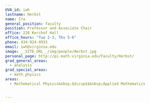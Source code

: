```yaml
---
UVA_id: iwh
lastname: Herbst
name: Ira
general_position: faculty
position: Professor and Associate Chair
office: 228 Kerchof Hall
office_hours: "Tue 2-3, Thu 5-6"
phone: 434-924-4933
email: iwh@virginia.edu
image: __SITE_URL__/img/people/Herbst.jpg
personal_page: http://pi.math.virginia.edu/Faculty/Herbst/
grad_general_areas:
  - analysis
grad_special_areas:
  - math_physics
areas:
  - Mathematical Physics&nbsp;$$\cup$$&nbsp;Applied Mathematics


---
```

